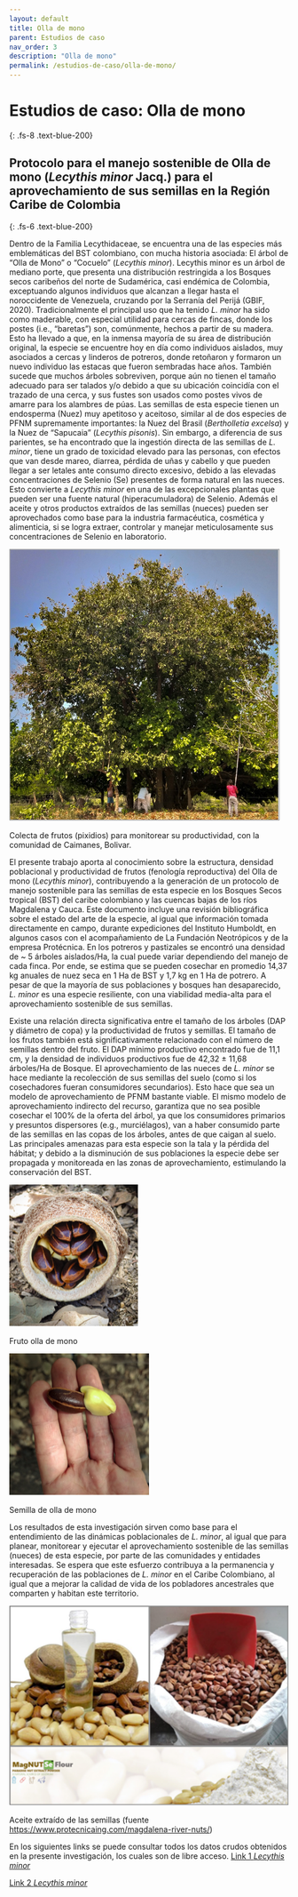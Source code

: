 ```yaml
---
layout: default
title: Olla de mono
parent: Estudios de caso
nav_order: 3
description: "Olla de mono"
permalink: /estudios-de-caso/olla-de-mono/
---
```



# Estudios de caso: Olla de mono
{: .fs-8 .text-blue-200}

## Protocolo para el manejo sostenible de Olla de mono (_Lecythis minor_ Jacq.) para el aprovechamiento de sus semillas en la Región Caribe de Colombia 
{: .fs-6 .text-blue-200}

Dentro de la Familia Lecythidaceae, se encuentra una de las especies más emblemáticas del BST colombiano, con mucha historia asociada: El árbol de “Olla de Mono” o “Cocuelo” (_Lecythis minor_). Lecythis minor es un árbol de mediano porte, que presenta una distribución restringida a los Bosques secos caribeños del norte de Sudamérica, casi endémica de Colombia, exceptuando algunos individuos que alcanzan a llegar hasta el noroccidente de Venezuela, cruzando por la Serranía del Perijá (GBIF, 2020). Tradicionalmente el principal uso que ha tenido _L. minor_ ha sido como maderable, con especial utilidad para cercas de fincas, donde los postes (i.e., “baretas”) son, comúnmente, hechos a partir de su madera. Esto ha llevado a que, en la inmensa mayoría de su área de distribución original, la especie se encuentre hoy en día como individuos aislados, muy asociados a cercas y linderos de potreros, donde retoñaron y formaron un nuevo individuo las estacas que fueron sembradas hace años. También sucede que muchos árboles sobreviven, porque aún no tienen el tamaño adecuado para ser talados y/o debido a que su ubicación coincidía con el trazado de una cerca, y sus fustes son usados como postes vivos de amarre para los alambres de púas. Las semillas de esta especie tienen un endosperma (Nuez) muy apetitoso y aceitoso, similar al de dos especies de PFNM supremamente importantes: la Nuez del Brasil (_Bertholletia excelsa_) y la Nuez de “Sapucaia” (_Lecythis pisonis_). Sin embargo, a diferencia de sus parientes, se ha encontrado que la ingestión directa de las semillas de _L. minor_, tiene un grado de toxicidad elevado para las personas, con efectos que van desde mareo, diarrea, pérdida de uñas y cabello y que pueden llegar a ser letales ante consumo directo excesivo, debido a las elevadas concentraciones de Selenio (Se) presentes de forma natural en las nueces. Esto convierte a _Lecythis minor_ en una de las excepcionales plantas que pueden ser una fuente natural (hiperacumuladora) de Selenio. Además el aceite y otros productos extraídos de las semillas (nueces) pueden ser aprovechados como base para la industria farmacéutica, cosmética y alimenticia, si se logra extraer, controlar y manejar meticulosamente sus concentraciones de Selenio en laboratorio. 


![Figura1.](https://raw.githubusercontent.com/lsbarrientos50/guia--especies-no-maderables/main/images/Figura1OllaDeMono.png)

Colecta de frutos (pixidios) para monitorear su productividad, con la comunidad de Caimanes, Bolivar.


El presente trabajo aporta al conocimiento sobre la estructura, densidad poblacional y productividad de frutos (fenología reproductiva) del Olla de mono (_Lecythis minor_), contribuyendo a la generación de un protocolo de manejo sostenible para las semillas de esta especie en los Bosques Secos tropical (BST) del caribe colombiano y las cuencas bajas de los ríos Magdalena y Cauca. Este documento incluye una revisión bibliográfica sobre el estado del arte de la especie, al igual que información tomada directamente en campo, durante expediciones del Instituto Humboldt, en algunos casos con el acompañamiento de La Fundación Neotrópicos y de la empresa Protécnica. 
En los potreros y pastizales se encontró una densidad de ~ 5 árboles aislados/Ha, la cual puede variar dependiendo del manejo de cada finca. Por ende, se estima que se pueden cosechar en promedio 14,37 kg anuales de nuez seca en 1 Ha de BST y 1,7 kg en 1 Ha de potrero. A pesar de que la mayoría de sus poblaciones y bosques han desaparecido, _L. minor_ es una especie resiliente, con una viabilidad media-alta para el aprovechamiento sostenible de sus semillas. 

Existe una relación directa significativa entre el tamaño de los árboles (DAP y diámetro de copa) y la productividad de frutos y semillas. El tamaño de los frutos también está significativamente relacionado con el número de semillas dentro del fruto. El DAP mínimo productivo encontrado fue de 11,1 cm, y la densidad de individuos productivos fue de 42,32 ± 11,68 árboles/Ha de Bosque. 
El aprovechamiento de las nueces de _L. minor_ se hace mediante la recolección de sus semillas del suelo (como si los cosechadores fueran consumidores secundarios). Esto hace que sea un modelo de aprovechamiento de PFNM bastante viable. El mismo modelo de aprovechamiento indirecto del recurso, garantiza que no sea posible cosechar el 100% de la oferta del árbol, ya que los consumidores primarios y presuntos dispersores (e.g., murciélagos), van a haber consumido parte de las semillas en las copas de los árboles, antes de que caigan al suelo. Las principales amenazas para esta especie son la tala y la pérdida del hábitat; y debido a la disminución de sus poblaciones la especie debe ser propagada y monitoreada en las zonas de aprovechamiento, estimulando la conservación del BST. 

![Figura2.](https://raw.githubusercontent.com/lsbarrientos50/guia--especies-no-maderables/main/images/Figura2OllaDeMono.png)

Fruto olla de mono

![Figura3.](https://raw.githubusercontent.com/lsbarrientos50/guia--especies-no-maderables/main/images/Figura3OllaDeMono.png)

Semilla de olla de mono

Los resultados de esta investigación sirven como base para el entendimiento de las dinámicas poblacionales de _L. minor_, al igual que para planear, monitorear y ejecutar el aprovechamiento sostenible de las semillas (nueces) de esta especie, por parte de las comunidades y entidades interesadas. Se espera que este esfuerzo contribuya a la permanencia y recuperación de las poblaciones de _L. minor_ en el Caribe Colombiano, al igual que a mejorar la calidad de vida de los pobladores ancestrales que comparten y habitan este territorio.

![Figura4.](https://raw.githubusercontent.com/lsbarrientos50/guia--especies-no-maderables/main/images/Figura4OllaDeMono.png)

Aceite extraído de las semillas (fuente https://www.protecnicaing.com/magdalena-river-nuts/)


En los siguientes links se puede consultar todos los datos crudos obtenidos en la presente investigación, los cuales son de libre acceso.
[Link 1 _Lecythis minor_](http://i2d.humboldt.org.co/ceiba/resource.do?r=rrbb_lecythisminor_garcero_2020)

[Link 2 _Lecythis minor_](http://ipt.biodiversidad.co/iavh/resource.do?r=rrbb_lecythisminor_garcero_2020)

